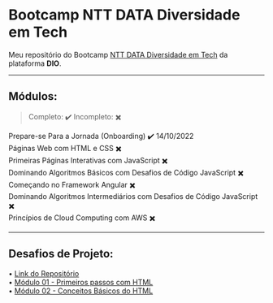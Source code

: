 # Bootcamp NTT DATA Diversidade em Tech
Meu repositório do Bootcamp [NTT DATA Diversidade em Tech](https://web.dio.me/track/38a27e68-67ae-444d-9110-1056e605237d) da plataforma **DIO**.

---------------
## Módulos: 
> Completo: ✔️
Incompleto: ✖️


Prepare-se Para a Jornada (Onboarding) ✔️ 14/10/2022  
Páginas Web com HTML e CSS ✖️  
Primeiras Páginas Interativas com JavaScript ✖️  
Dominando Algoritmos Básicos com Desafios de Código JavaScript ✖️  
Começando no Framework Angular ✖️  
Dominando Algoritmos Intermediários com Desafios de Código JavaScript ✖️  
Princípios de Cloud Computing com AWS ✖️ 

---------------
## Desafios de Projeto:
• [Link do Repositório](https://github.com/yomarcoslinss/bootcamp-ntt-data-diversidade-em-tech/tree/main/Desafios%20de%20Projeto)  
• [Módulo 01 - Primeiros passos com HTML](https://yomarcoslinss.github.io/bootcamp-ntt-data-diversidade-em-tech/Desafios%20de%20Projeto/trilha-html-modulo-1/index.html)  
• [Módulo 02 - Conceitos Básicos do HTML](https://yomarcoslinss.github.io/bootcamp-ntt-data-diversidade-em-tech/Desafios%20de%20Projeto/trilha-html-modulo-2/index.html)  
